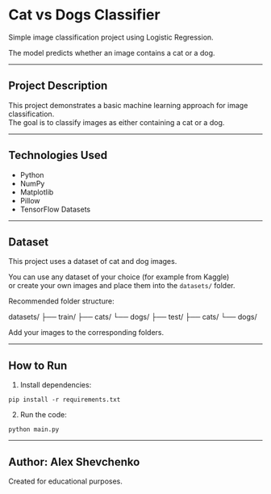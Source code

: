 # Cat vs Dogs Classifier

Simple image classification project using Logistic Regression.

The model predicts whether an image contains a cat or a dog.

---

## Project Description

This project demonstrates a basic machine learning approach for image classification.  
The goal is to classify images as either containing a cat or a dog.

---

## Technologies Used

- Python
- NumPy
- Matplotlib
- Pillow
- TensorFlow Datasets

---

## Dataset

This project uses a dataset of cat and dog images.

You can use any dataset of your choice (for example from Kaggle)  
or create your own images and place them into the `datasets/` folder.

Recommended folder structure:

datasets/ 
├── train/ 
  ├── cats/ 
  └── dogs/ 
├── test/ 
  ├── cats/ 
  └── dogs/

Add your images to the corresponding folders.

---

## How to Run

1. Install dependencies:

```pip install -r requirements.txt```

2. Run the code:

```python main.py```

---

## Author: Alex Shevchenko

Created for educational purposes.
